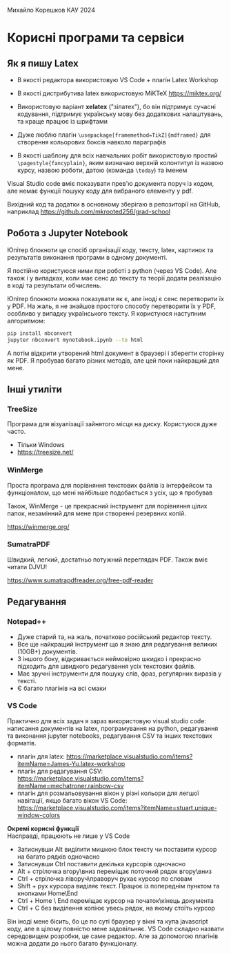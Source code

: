 Михайло Корешков
КАУ 2024

# Корисні програми та сервіси

## Як я пишу Latex
- В якості редактора використовую VS Code + плагін Latex Workshop
- В якості дистрибутива latex використовую MiKTeX https://miktex.org/
- Використовую варіант **xelatex** ("зілатех"), бо він підтримує сучасні кодування, підтримує українську мову без додаткових налаштувань, та краще працює із шрифтами

- Дуже люблю плагін `\usepackage[framemethod=TikZ]{mdframed}` для створення кольорових боксів навколо параграфів
- В якості шаблону для всіх навчальних робіт використовую простий `\pagestyle{fancyplain}`, яким визначаю верхній колонтитул із назвою курсу, назвою роботи, датою (команда `\today`) та іменем

Visual Studio code вміє показувати прев'ю документа поруч із кодом, але немає функції пошуку коду для вибраного елементу у pdf.

Вихідний код та додатки в основному зберігаю в репозиторії на GitHub, наприклад https://github.com/mkrooted256/grad-school

## Робота з Jupyter Notebook
Юпітер блокноти це спосіб організації коду, тексту, latex, картинок та результатів виконання програми в одному документі.

Я постійно користуюся ними при роботі з python (через VS Code). Але також і у випадках, коли має сенс до тексту та теорії додати реалізацію в коді та результати обчислень.

Юпітер блокноти можна показувати як є, але іноді є сенс перетворити їх у PDF. На жаль, я не знайшов простого способу перетворити їх у PDF, особливо у випадку українського тексту. Я користуюся наступним алгоритмом:  
```bash
pip install nbconvert
jupyter nbconvert mynotebook.ipynb --to html
```
А потім відкрити утворений html документ в браузері і зберегти сторінку як PDF. Я пробував багато різних методів, але цей поки найкращий для мене.

## Інші утиліти

### TreeSize 
Програма для візуалізації зайнятого місця на диску.
Користуюся дуже часто.
- Тільки Windows
- https://treesize.net/

### WinMerge
Проста програма для порівняння текстових файлів із інтерфейсом та функціоналом, що мені найбільше подобається з усіх, що я пробував  

Також, WinMerge - це прекрасний інструмент для порівняння цілих папок, незамінний для мене при створенні резервних копій.

https://winmerge.org/

### SumatraPDF
Швидкий, легкий, достатньо потужний переглядач PDF.
Також вміє читати DJVU!

https://www.sumatrapdfreader.org/free-pdf-reader


## Редагування

### Notepad++
- Дуже старий та, на жаль, початково російський редактор тексту.
- Все ще найкращий інструмент що я знаю для редагування великих (10GB+) документів.  
- З іншого боку, відкривається неймовірно шкидко і прекрасно підходить для швидкого редагування усіх текстових файлів.
- Має зручні інструменти для пошуку слів, фраз, регулярних виразів у тексті.
- Є багато плагінів на всі смаки

### VS Code
Практично для всіх задач я зараз використовую visual studio code:
написання документів на latex, програмування на python, редагування та виконання jupyter notebooks, редагування CSV та інших текстових форматів.

- плагін для latex: https://marketplace.visualstudio.com/items?itemName=James-Yu.latex-workshop
- плагін для редагування CSV: https://marketplace.visualstudio.com/items?itemName=mechatroner.rainbow-csv
- плагін для розмальовування вікон у різні кольори для легшої навігації, якщо багато вікон VS Code: https://marketplace.visualstudio.com/items?itemName=stuart.unique-window-colors

**Окремі корисні функції**  
Насправді, працюють не лише у VS Code

- Затиснувши Alt виділити мишкою блок тексту чи поставити курсор на багато рядків одночасно
- Затиснувши Ctrl поставити декілька курсорів одночасно
- Alt + стрілочка вгору\вниз переміщає поточний рядок вгору\вниз
- Ctrl + стрілочка ліворуч\праворуч рухає курсор по словам
- Shift + рух курсора виділяє текст. Працює із попереднім пунктом та кнопками Home\End
- Ctrl + Home \ End переміщає курсор на початок\кінець документа 
- Ctrl + C без виділення копіює увесь рядок, на якому стоїть курсор

Він іноді мене бісить, бо це по суті браузер у вікні та купа javascript коду, але в цілому повністю мене задовільняє.
VS Code складно назвати середовищем розробки, це саме редактор. Але за допомогою плагінів можна додати до нього багато функціоналу.
